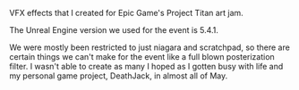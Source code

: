VFX effects that I created for Epic Game's Project Titan art jam. 

The Unreal Engine version we used for the event is 5.4.1. 

We were mostly been restricted to just niagara and scratchpad, so there are certain things we can't make for the event like a full blown posterization filter.
I wasn't able to create as many I hoped as I gotten busy with life and my personal game project, DeathJack, in almost all of May.
